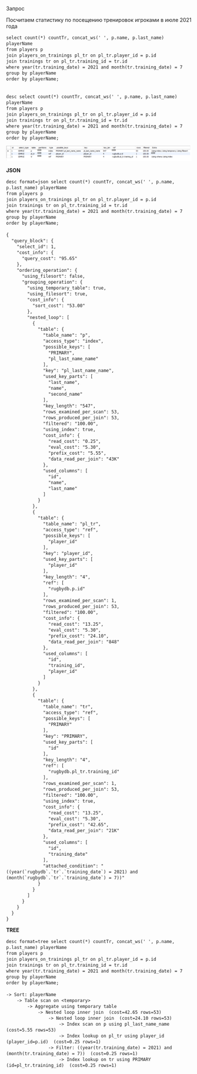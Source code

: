 
Запрос

Посчитаем статистику по посещению тренировок игроками в июле 2021 года

    select count(*) countTr, concat_ws(' ', p.name, p.last_name) playerName 
    from players p
    join players_on_trainings pl_tr on pl_tr.player_id = p.id
    join trainings tr on pl_tr.training_id = tr.id
    where year(tr.training_date) = 2021 and month(tr.training_date) = 7
    group by playerName
    order by playerName;


    desc select count(*) countTr, concat_ws(' ', p.name, p.last_name) playerName 
    from players p
    join players_on_trainings pl_tr on pl_tr.player_id = p.id
    join trainings tr on pl_tr.training_id = tr.id
    where year(tr.training_date) = 2021 and month(tr.training_date) = 7
    group by playerName
    order by playerName;
    
![desc](images/16_1.png)


**JSON**

    desc format=json select count(*) countTr, concat_ws(' ', p.name, p.last_name) playerName 
    from players p
    join players_on_trainings pl_tr on pl_tr.player_id = p.id
    join trainings tr on pl_tr.training_id = tr.id
    where year(tr.training_date) = 2021 and month(tr.training_date) = 7
    group by playerName
    order by playerName;

    {
      "query_block": {
        "select_id": 1,
        "cost_info": {
          "query_cost": "95.65"
        },
        "ordering_operation": {
          "using_filesort": false,
          "grouping_operation": {
            "using_temporary_table": true,
            "using_filesort": true,
            "cost_info": {
              "sort_cost": "53.00"
            },
            "nested_loop": [
              {
                "table": {
                  "table_name": "p",
                  "access_type": "index",
                  "possible_keys": [
                    "PRIMARY",
                    "pl_last_name_name"
                  ],
                  "key": "pl_last_name_name",
                  "used_key_parts": [
                    "last_name",
                    "name",
                    "second_name"
                  ],
                  "key_length": "547",
                  "rows_examined_per_scan": 53,
                  "rows_produced_per_join": 53,
                  "filtered": "100.00",
                  "using_index": true,
                  "cost_info": {
                    "read_cost": "0.25",
                    "eval_cost": "5.30",
                    "prefix_cost": "5.55",
                    "data_read_per_join": "43K"
                  },
                  "used_columns": [
                    "id",
                    "name",
                    "last_name"
                  ]
                }
              },
              {
                "table": {
                  "table_name": "pl_tr",
                  "access_type": "ref",
                  "possible_keys": [
                    "player_id"
                  ],
                  "key": "player_id",
                  "used_key_parts": [
                    "player_id"
                  ],
                  "key_length": "4",
                  "ref": [
                    "rugbydb.p.id"
                  ],
                  "rows_examined_per_scan": 1,
                  "rows_produced_per_join": 53,
                  "filtered": "100.00",
                  "cost_info": {
                    "read_cost": "13.25",
                    "eval_cost": "5.30",
                    "prefix_cost": "24.10",
                    "data_read_per_join": "848"
                  },
                  "used_columns": [
                    "id",
                    "training_id",
                    "player_id"
                  ]
                }
              },
              {
                "table": {
                  "table_name": "tr",
                  "access_type": "ref",
                  "possible_keys": [
                    "PRIMARY"
                  ],
                  "key": "PRIMARY",
                  "used_key_parts": [
                    "id"
                  ],
                  "key_length": "4",
                  "ref": [
                    "rugbydb.pl_tr.training_id"
                  ],
                  "rows_examined_per_scan": 1,
                  "rows_produced_per_join": 53,
                  "filtered": "100.00",
                  "using_index": true,
                  "cost_info": {
                    "read_cost": "13.25",
                    "eval_cost": "5.30",
                    "prefix_cost": "42.65",
                    "data_read_per_join": "21K"
                  },
                  "used_columns": [
                    "id",
                    "training_date"
                  ],
                  "attached_condition": "((year(`rugbydb`.`tr`.`training_date`) = 2021) and (month(`rugbydb`.`tr`.`training_date`) = 7))"
                }
              }
            ]
          }
        }
      }
    }
    
**TREE**
    
    desc format=tree select count(*) countTr, concat_ws(' ', p.name, p.last_name) playerName 
    from players p
    join players_on_trainings pl_tr on pl_tr.player_id = p.id
    join trainings tr on pl_tr.training_id = tr.id
    where year(tr.training_date) = 2021 and month(tr.training_date) = 7
    group by playerName
    order by playerName;
    
    -> Sort: playerName
        -> Table scan on <temporary>
            -> Aggregate using temporary table
                -> Nested loop inner join  (cost=42.65 rows=53)
                    -> Nested loop inner join  (cost=24.10 rows=53)
                        -> Index scan on p using pl_last_name_name  (cost=5.55 rows=53)
                        -> Index lookup on pl_tr using player_id (player_id=p.id)  (cost=0.25 rows=1)
                    -> Filter: ((year(tr.training_date) = 2021) and (month(tr.training_date) = 7))  (cost=0.25 rows=1)
                        -> Index lookup on tr using PRIMARY (id=pl_tr.training_id)  (cost=0.25 rows=1)

   
